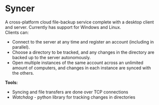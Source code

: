 # Syncer
A cross-platform cloud file-backup service complete with a desktop client and server. Currently has support for Windows and Linux.<br>
Clients can:<br>
* Connect to the server at any time and register an account (including in parallel).
* Choose a directory to be tracked, and any changes in the directory are backed up to the server autonomously.
* Open multiple instances of the same account across an unlimited amount of computers, and changes in each instance are synced with the others.

<b>Tools:</b>
* Syncing and file transfers are done over TCP connections
* <i>Watchdog</i> - python library for tracking changes in directories

